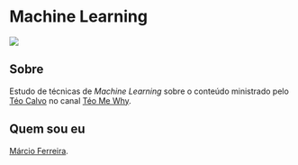 # Machine Learning

<img src="https://github.com/msftro/Estudos_ML/assets/145237548/7c23df0a-0073-4c8a-a89c-3fb8df65855b" border="0">

## Sobre

Estudo de técnicas de *Machine Learning* sobre o conteúdo ministrado pelo [Téo Calvo](https://www.linkedin.com/in/teocalvo/) no canal [Téo Me Why](https://twitch.tv/teomewhy).

## Quem sou eu

[Márcio Ferreira](https://www.linkedin.com/in/ms-ferreira/).
